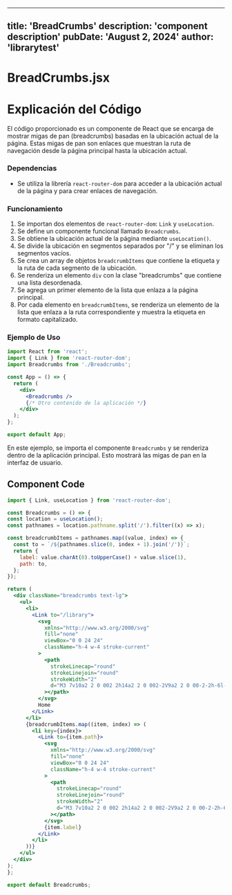 ---
  title: 'BreadCrumbs'
  description: 'component description'
  pubDate: 'August 2, 2024'
  author: 'librarytest'
  ---
  
  
  
  # BreadCrumbs.jsx
  # Explicación del Código

El código proporcionado es un componente de React que se encarga de mostrar migas de pan (breadcrumbs) basadas en la ubicación actual de la página. Estas migas de pan son enlaces que muestran la ruta de navegación desde la página principal hasta la ubicación actual.

### Dependencias
- Se utiliza la librería `react-router-dom` para acceder a la ubicación actual de la página y para crear enlaces de navegación.

### Funcionamiento
1. Se importan dos elementos de `react-router-dom`: `Link` y `useLocation`.
2. Se define un componente funcional llamado `Breadcrumbs`.
3. Se obtiene la ubicación actual de la página mediante `useLocation()`.
4. Se divide la ubicación en segmentos separados por "/" y se eliminan los segmentos vacíos.
5. Se crea un array de objetos `breadcrumbItems` que contiene la etiqueta y la ruta de cada segmento de la ubicación.
6. Se renderiza un elemento `div` con la clase "breadcrumbs" que contiene una lista desordenada.
7. Se agrega un primer elemento de la lista que enlaza a la página principal.
8. Por cada elemento en `breadcrumbItems`, se renderiza un elemento de la lista que enlaza a la ruta correspondiente y muestra la etiqueta en formato capitalizado.

### Ejemplo de Uso
```jsx
import React from 'react';
import { Link } from 'react-router-dom';
import Breadcrumbs from './Breadcrumbs';

const App = () => {
  return (
    <div>
      <Breadcrumbs />
      {/* Otro contenido de la aplicación */}
    </div>
  );
};

export default App;
```

En este ejemplo, se importa el componente `Breadcrumbs` y se renderiza dentro de la aplicación principal. Esto mostrará las migas de pan en la interfaz de usuario.
  
  ## Component Code
  ```jsx
  import { Link, useLocation } from 'react-router-dom';

const Breadcrumbs = () => {
  const location = useLocation();
  const pathnames = location.pathname.split('/').filter((x) => x);

  const breadcrumbItems = pathnames.map((value, index) => {
    const to = `/${pathnames.slice(0, index + 1).join('/')}`;
    return {
      label: value.charAt(0).toUpperCase() + value.slice(1),
      path: to,
    };
  });

  return (
    <div className="breadcrumbs text-lg">
      <ul>
        <li>
          <Link to="/library">
            <svg
              xmlns="http://www.w3.org/2000/svg"
              fill="none"
              viewBox="0 0 24 24"
              className="h-4 w-4 stroke-current"
            >
              <path
                strokeLinecap="round"
                strokeLinejoin="round"
                strokeWidth="2"
                d="M3 7v10a2 2 0 002 2h14a2 2 0 002-2V9a2 2 0 00-2-2h-6l-2-2H5a2 2 0 00-2 2z"
              ></path>
            </svg>
            Home
          </Link>
        </li>
        {breadcrumbItems.map((item, index) => (
          <li key={index}>
            <Link to={item.path}>
              <svg
                xmlns="http://www.w3.org/2000/svg"
                fill="none"
                viewBox="0 0 24 24"
                className="h-4 w-4 stroke-current"
              >
                <path
                  strokeLinecap="round"
                  strokeLinejoin="round"
                  strokeWidth="2"
                  d="M3 7v10a2 2 0 002 2h14a2 2 0 002-2V9a2 2 0 00-2-2h-6l-2-2H5a2 2 0 00-2 2z"
                ></path>
              </svg>
              {item.label}
            </Link>
          </li>
        ))}
      </ul>
    </div>
  );
};

export default Breadcrumbs;
  ```
  